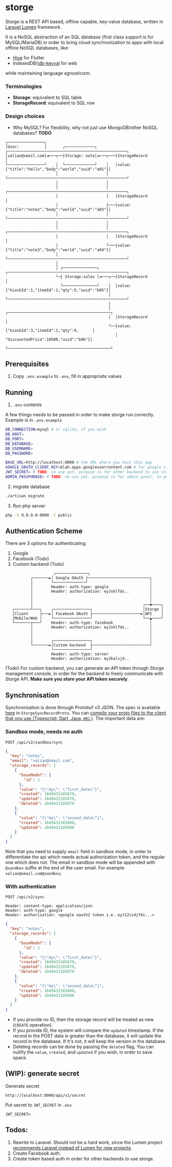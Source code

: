# storge

Storge is a REST API based, offline capable, key-value database, written in [Laravel Lumen](https://lumen.laravel.com/docs/9.x) framework.  

It is a NoSQL abstraction of an SQL database (first class support is for MySQL/MariaDB) in order to bring cloud synchronization to apps with local offline NoSQL databases, like:
- [Hive](https://pub.dev/packages/hive) for Flutter
- IndexedDB/[idb-keyval](https://github.com/jakearchibald/idb-keyval) for web

while maintaining language agnosticism.

### Terminologies
- **Storage**: equivalent to SQL table
- **StorageRecord**: equivalent to SQL row

### Design choices

- Why MySQL? For flexibility, why not just use MongoDB/other NoSQL databases? **TODO**

```
┌────────────────┐
│User:           │       ┌─────────────┐        ┌────────────────────────────────────────────────────┐
│valian@xmail.com│◄───┬──┤Storage: note│◄───┬───┤StorageRecord                                       │
└────────────────┘    │  └─────────────┘    │   │value: {"title":"hello","body":"world","uuid":"a01"}│
                      │                     │   └────────────────────────────────────────────────────┘
                      │                     │
                      │                     │   ┌────────────────────────────────────────────────────┐
                      │                     │   │StorageRecord                                       │
                      │                     ├───┤value: {"title":"note2","body":"world","uuid":"a03"}│
                      │                     │   └────────────────────────────────────────────────────┘
                      │                     │
                      │                     │   ┌────────────────────────────────────────────────────┐
                      │                     │   │StorageRecord                                       │
                      │                     └───┤value: {"title":"note3","body":"world","uuid":"a04"}│
                      │                         └────────────────────────────────────────────────────┘
                      │
                      │ ┌───────────────┐       ┌────────────────────────────────────────────────────┐
                      └─┤ Storage:sales │◄───┬──┤StorageRecord                                       │
                        └───────────────┘    │  │value: {"kioskId":1,"itemId":1,"qty":5,"uuid":"b05"}│
                                             │  └────────────────────────────────────────────────────┘
                                             │
                                             │  ┌─────────────────────────────────────────────┐
                                             │  │StorageRecord                                │
                                             └──┤value: {"kioskId":3,"itemId":1,"qty":9,      │
                                                │        "discountedPrice":10500,"uuid":"b06"}│
                                                └─────────────────────────────────────────────┘
```

## Prerequisites

1. Copy `.env.example` to `.env`, fill in appropriate values

## Running


1. `.env` contents

A few things needs to be passed in order to make storge run correctly. Example is in `.env.example`

```sh
DB_CONNECTION=mysql # or sqlite, if you wish
DB_HOST=
DB_PORT=
DB_DATABASE=
DB_USERNAME=
DB_PASSWORD=

BASE_URL=http://localhost:8000 # the URL where you host this app
GOOGLE_OAUTH_CLIENT_KEY=blah.apps.googleusercontent.com # for google sign in. Create oauth key first in google developer console
JWT_SECRET= # TODO: no use yet. purpose is for other backend to use storge, through API key
ADMIN_PASSPHRASE= # TODO: no use yet. purpose is for admin panel, to perform CRUD operation on storage records
```

2. migrate database

```sh
./artisan migrate
```

3. Run php server

```sh
php -S 0.0.0.0:8000 -t public
```

## Authentication Scheme
There are 3 options for authenticating:
1. Google
2. Facebook (Todo)
3. Custom backend (Todo)

```
                     ┌──────────────┐
           ┌───────►│ Google OAuth ├───────────────────────────┐
           │        └──────────────┘                           │
           │        Header: auth-type: google                  │
           │        Header: authorization: eyJsklfds..         │
           │                                                   │
           │                                                   │
           │                                                ┌──▼────┐
   ┌───────┴───┐    ┌────────────────┐                      │Storge │
   │Client     ├───►│ Facebook OAuth ├─────────────────────►│API    │
   │Mobile/Web │    └────────────────┘                      └──▲────┘
   └───────┬───┘    Header: auth-type: facebook                │
           │        Header: authorization: eyJsklfds..         │
           │                                                   │
           │                                                   │
           │        ┌────────────────┐                         │
           └───────►│Custom backend  ├─────────────────────────┘
                    └────────────────┘
                    Header: auth-type: server
                    Header: authorization: eyJkalsjd..
```
(Todo) For custom backend, you can generate an API token through Storge management console, in order for the backend to freely communicate with Storge API. **Make sure you store your API token securely**.

## Synchronisation

Synchronisation is done through Protobuf v3 JSON. The spec is available [here](https://github.com/vmasdani/storge/blob/main/back/protos/masterstorge.proto) in `StorgeSyncRecordProto`. You can [compile your proto files to the client that you use (Typescript, Dart, Java, etc.)](https://developers.google.com/protocol-buffers/docs/tutorials). The important data are:


### Sandbox mode, needs no auth
```
POST /api/v2/sandbox/sync
```
```json
{
  "key": "notes",
  "email": "valian@xmail.com",
  "storage_records": [
    {
      "baseModel": {
        "id": 1
      },
      "value": "{\"my\": \"first_data\"}",
      "created": 1649432105879,
      "updated": 1649432105879,
      "deleted": 1649432105879
    },
    {
      "value": "{\"my\": \"second_data\"}",
      "created": 1649432105880,
      "updated": 1649432105900
    }
  ]
}
```
Note that you need to supply `email` field in sandbox mode, in order to differentiate the api which needs actual authorization token, and the regular one which does not. The email in sandbox mode will be appended with `@sandbox` suffix at the end of the user email. For example `valian@xmail.com@sandbox`;

### With authentication
```
POST /api/v2/sync

Header: content-type: application/json
Header: auth-type: google
Header: authorization: <google oauth2 token i.e. eyJ12isdjfdi...>
```

```json
{
  "key": "notes",
  "storage_records": [
    {
      "baseModel": {
        "id": 1
      },
      "value": "{\"my\": \"first_data\"}",
      "created": 1649432105879,
      "updated": 1649432105879,
      "deleted": 1649432105879
    },
    {
      "value": "{\"my\": \"second_data\"}",
      "created": 1649432105880,
      "updated": 1649432105900
    }
  ]
}
```

- If you provide no ID, then the storage record will be treated as new (`CREATE` operation).
- If you provide ID, the system will compare the `updated` timestamp. If the record in the POST data is greater than the database, it will update the record in the database. If it's not, it will keep the version in the database.
- Deleting records can be done by passing the `deleted` flag. You can nullify the `value`, `created`, and `updated` if you wish, in order to save space.

## (WIP): generate secret

Generate secret

```
http://localhost:8000/api/v1/secret
```

Put secret to `JWT_SECRET` in `.env`

```
JWT_SECRET=
```

## Todos:
1. Rewrite to Laravel. Should not be a hard work, since the Lumen project [recommends Laravel instead of Lumen for new projects](https://lumen.laravel.com/docs/9.x#installation).
2. Create Facebook auth.
3. Create token based auth in order for other backends to use storge.